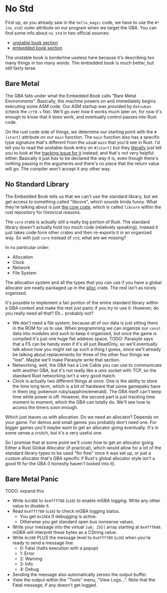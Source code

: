 # No Std

First up, as you already saw in the `hello_magic` code, we have to use the
`#![no_std]` outer attribute on our program when we target the GBA. You can find
some info about `no_std` in two official sources:

* [unstable
  book section](https://doc.rust-lang.org/unstable-book/language-features/lang-items.html#writing-an-executable-without-stdlib)
* [embedded
  book section](https://rust-embedded.github.io/book/intro/no-std.html?highlight=no_std#a--no_std--rust-environment)

The unstable book is borderline useless here because it's describing too many
things in too many words. The embedded book is much better, but still fairly
terse.

## Bare Metal

The GBA falls under what the Embedded Book calls "Bare Metal Environments".
Basically, the machine powers on and immediately begins executing some ASM code.
Our ASM startup was provided by `Ketsuban` (check the `crt0.s` file). We'll go
over _how_ it works much later on, for now it's enough to know that it does
work, and eventually control passes into Rust code.

On the rust code side of things, we determine our starting point with the
`#[start]` attribute on our `main` function. The `main` function also has a
specific type signature that's different from the usual `main` that you'd see in
Rust. I'd tell you to read the unstable-book entry on `#[start]` but they
[literally](https://doc.rust-lang.org/unstable-book/language-features/start.html)
just tell you to look at the [tracking issue for
it](https://github.com/rust-lang/rust/issues/29633) instead, and that's not very
helpful either. Basically it just _has_ to be declared the way it is, even
though there's nothing passing in the arguments and there's no place that the
return value will go. The compiler won't accept it any other way.

## No Standard Library

The Embedded Book tells us that we can't use the standard library, but we get
access to something called "libcore", which sounds kinda funny. What they're
talking about is just [the core
crate](https://doc.rust-lang.org/core/index.html), which is called `libcore`
within the rust repository for historical reasons.

The `core` crate is actually still a really big portion of Rust. The standard
library doesn't actually hold too much code (relatively speaking), instead it
just takes code form other crates and then re-exports it in an organized way. So
with just `core` instead of `std`, what are we missing?

In no particular order:

* Allocation
* Clock
* Network
* File System

The allocation system and all the types that you can use if you have a global
allocator are neatly packaged up in the
[alloc](https://doc.rust-lang.org/alloc/index.html) crate. The rest isn't as
nicely organized.

It's _possible_ to implement a fair portion of the entire standard library
within a GBA context and make the rest just panic if you try to use it. However,
do you really need all that? Eh... probably not?

* We don't need a file system, because all of our data is just sitting there in
  the ROM for us to use. When programming we can organize our `const` data into
  modules and such to keep it organized, but once the game is compiled it's just
  one huge flat address space. TODO: Parasyte says that a FS can be handy even
  if it's all just ReadOnly, so we'll eventually talk about how you might set up
  such a thing I guess, since we'll already be talking about replacements for
  three of the other four things we "lost". Maybe we'll make Parasyte write that
  section.
* Networking, well, the GBA has a Link Cable you can use to communicate with
  another GBA, but it's not really like a unix socket with TCP, so the standard
  Rust networking isn't a very good match.
* Clock is actually two different things at once. One is the ability to store
  the time long term, which is a bit of hardware that some gamepaks have in them
  (eg: pokemon ruby/sapphire/emerald). The GBA itself can't keep time while
  power is off. However, the second part is just tracking time moment to moment,
  which the GBA can totally do. We'll see how to access the timers soon enough.

Which just leaves us with allocation. Do we need an allocator? Depends on your
game. For demos and small games you probably don't need one. For bigger games
you'll maybe want to get an allocator going eventually. It's in some sense a
crutch, but it's a very useful one.

So I promise that at some point we'll cover how to get an allocator going.
Either a Rust Global Allocator (if practical), which would allow for a lot of
the standard library types to be used "for free" once it was set up, or just a
custom allocator that's GBA specific if Rust's global allocator style isn't a
good fit for the GBA (I honestly haven't looked into it).

## Bare Metal Panic

TODO: expand this

* Write `0xC0DE` to `0x4fff780` (`u16`) to enable mGBA logging. Write any other
  value to disable it.
* Read `0x4fff780` (`u16`) to check mGBA logging status.
  * You get `0x1DEA` if debugging is active.
  * Otherwise you get standard open bus nonsense values.
* Write your message into the virtual `[u8; 255]` array starting at `0x4fff600`.
  mGBA will interpret these bytes as a CString value.
* Write `0x100` PLUS the message level to `0x4fff700` (`u16`) when you're ready
  to send a message line:
  * 0: Fatal (halts execution with a popup)
  * 1: Error
  * 2: Warning
  * 3: Info
  * 4: Debug
* Sending the message also automatically zeroes the output buffer.
* View the output within  the "Tools" menu, "View Logs...". Note that the Fatal
  message, if any doesn't get logged.
